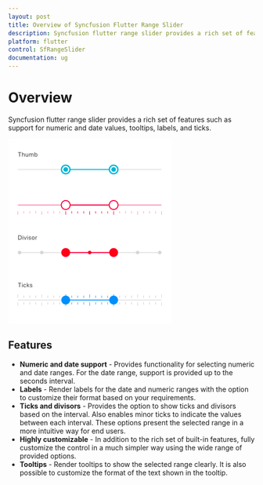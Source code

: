 ```yaml
---
layout: post
title: Overview of Syncfusion Flutter Range Slider
description: Syncfusion flutter range slider provides a rich set of features such as support for numeric and date values, tooltips, labels, and ticks.
platform: flutter
control: SfRangeSlider
documentation: ug
---
```


# Overview

Syncfusion flutter range slider provides a rich set of features such as support for numeric and date values, tooltips, labels, and ticks.

![Range slider overview](images/overview/range-slider-overview.png)

## Features

* **Numeric and date support** - Provides functionality for selecting numeric and date ranges. For the date range, support is provided up to the seconds interval.
* **Labels** - Render labels for the date and numeric ranges with the option to customize their format based on your requirements.
* **Ticks and divisors** - Provides the option to show ticks and divisors based on the interval. Also enables minor ticks to indicate the values between each interval. These options present the selected range in a more intuitive way for end users.
* **Highly customizable** - In addition to the rich set of built-in features, fully customize the control in a much simpler way using the wide range of provided options.
* **Tooltips** - Render tooltips to show the selected range clearly. It is also possible to customize the format of the text shown in the tooltip.
